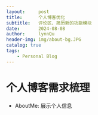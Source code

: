 ```yaml
---
layout:     post
title:      个人博客优化
subtitle:   评论区、简历新的功能模块
date:       2024-08-08
author:     lynnQu
header-img: img/about-bg.JPG
catalog: true
tags:
    - Personal Blog
---
```



# 个人博客需求梳理
- AboutMe: 展示个人信息